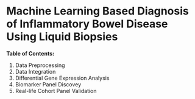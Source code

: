 # Machine Learning Based Diagnosis of Inflammatory Bowel Disease Using Liquid Biopsies

__Table of Contents:__
1. Data Preprocessing
2. Data Integration
3. Differential Gene Expression Analysis
4. Biomarker Panel Discovey
5. Real-life Cohort Panel Validation


